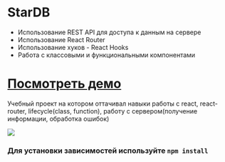 # StarDB
  
- Использование REST API для доступа к данным на сервере
- Использование React Router
- Использование хуков - React Hooks
- Работа с классовыми и функциональными компонентами
 
# [Посмотреть демо](https://tender-nobel-662880.netlify.app/)

Учебный проект на котором оттачивал навыки работы с react, react-router, lifecycle(class, function), работу с сервером(получение информации, обработка ошибок)

![](https://sun9-70.userapi.com/impf/YFJstoA4tQs23L6qC6LN4DLdvNqac_xqrTx_dg/NNQ6BsTmFzs.jpg?size=1920x1000&quality=96&sign=899c64a92540f5f6085d74be6c0cd56e&type=album)
 
###  Для установки зависимостей используйте `npm install`

